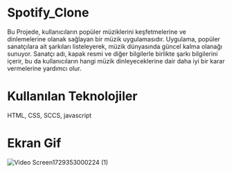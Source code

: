 # Spotify_Clone

Bu Projede, kullanıcıların popüler müziklerini keşfetmelerine ve dinlemelerine olanak sağlayan bir müzik uygulamasıdır. Uygulama, popüler sanatçılara ait şarkıları listeleyerek, müzik dünyasında güncel kalma olanağı sunuyor. Sanatçı adı, kapak resmi ve diğer bilgilerle birlikte şarkı bilgilerini içerir, bu da kullanıcıların hangi müzik dinleyeceklerine dair daha iyi bir karar vermelerine yardımcı olur.

# Kullanılan Teknolojiler

HTML, CSS, SCCS, javascript

# Ekran Gif
![Video Screen1729353000224 (1)](https://github.com/user-attachments/assets/1ec59b99-d198-4b05-9423-f50ca45849a1)
